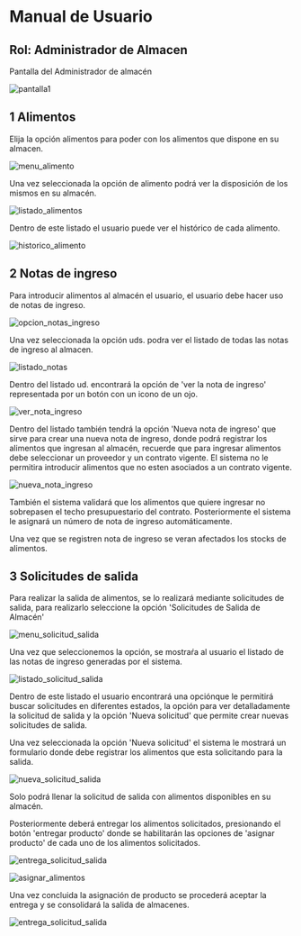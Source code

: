 # Manual de Usuario  #
## Rol: Administrador de Almacen ##

Pantalla del Administrador de almacén

![pantalla1](imagenes/principal_adm_almacen.png "Primera Pantalla")

## 1 Alimentos
Elija la opción alimentos para poder con los alimentos que dispone en su almacen.

![menu_alimento](imagenes/menu_alimento.png "Seleccione la opción de Alimentos")

Una vez seleccionada la opción de alimento podrá ver la disposición de los mismos en su almacén.

![listado_alimentos](imagenes/listado_alimentos.png  "Listado de alimentos del almacén")

Dentro de este listado el usuario puede ver el histórico de cada alimento.

![historico_alimento](imagenes/historico_alimento.png  "historico_alimento")

## 2 Notas de ingreso ##

Para introducir alimentos al almacén el usuario, el usuario debe hacer uso de notas de ingreso.

![opcion_notas_ingreso](imagenes/menu_notas_ingreso.png  "Presione la opción notas de ingreso de almacen")

Una vez seleccionada la opción uds. podra ver el listado de todas las notas de ingreso al almacen.

![listado_notas](imagenes/listado_notas_ingreso.png  "Listado de notas de ingreso")

Dentro del listado ud. encontrará la opción de 'ver la nota de ingreso' representada por un botón con un icono de un ojo.

![ver_nota_ingreso](imagenes/ver_nota_ingreso.png  "Ver nota de ingreso")

Dentro del listado también tendrá la opción 'Nueva nota de ingreso' que sirve para crear una nueva nota de ingreso, donde podrá registrar los alimentos que ingresan al almacén, recuerde que para ingresar alimentos debe seleccionar un proveedor y un contrato vigente. El sistema no le permitira introducir alimentos que no esten asociados a un contrato vigente.

![nueva_nota_ingreso](imagenes/nueva_nota_ingreso2.png  "Nueva nota de ingreso")

También el sistema validará que los alimentos que quiere ingresar no sobrepasen el techo presupuestario del contrato. Posteriormente el sistema le asignará un número de nota de ingreso automáticamente.

Una vez que se registren nota de ingreso se veran afectados los stocks de alimentos.

## 3 Solicitudes de salida ##
Para realizar la salida de alimentos, se lo realizará mediante solicitudes de salida, para realizarlo seleccione la opción 'Solicitudes de Salida de Almacén'

![menu_solicitud_salida](imagenes/menu_solicitud_salida.png  "Menu solictudes de salida")

Una vez que seleccionemos la opción, se mostraŕa al usuario el listado de las notas de ingreso generadas por el sistema.

![listado_solicitud_salida](imagenes/listado_solicitudes_salida.png  "Listado de solicitudes de salida")

Dentro de este listado el usuario encontrará una opciónque le permitirá buscar solicitudes en diferentes estados, la opción para ver detalladamente la solicitud de salida y la opción 'Nueva solicitud' que permite crear nuevas solicitudes de salida.

Una vez seleccionada la opción 'Nueva solicitud' el sistema le mostrará un formulario donde debe registrar los alimentos que esta solicitando para la salida.

![nueva_solicitud_salida](imagenes/nueva_solicitud_salida2.png  "Nueva solicitud de salida")

Solo podrá llenar la solicitud de salida con alimentos disponibles en su almacén.

Posteriormente deberá entregar los alimentos solicitados, presionando el botón 'entregar producto' donde se habilitarán las opciones de 'asignar producto' de cada uno de los alimentos solicitados.

![entrega_solicitud_salida](imagenes/entrega_solicitud_salida.png  "Entrega de la solicitud de salida")

![asignar_alimentos](imagenes/asignar_alimentos.png  "Asignar productos")

Una vez concluida la asignación de producto se procederá aceptar la entrega y se consolidará la salida de almacenes.

![entrega_solicitud_salida](imagenes/entrega_solicitud_salida2.png  "Entrega de la solicitud de salida")
